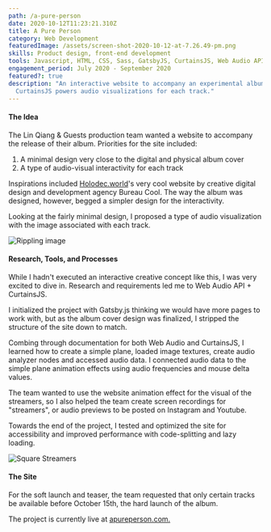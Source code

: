 ```yaml
---
path: /a-pure-person
date: 2020-10-12T11:23:21.310Z
title: A Pure Person
category: Web Development
featuredImage: /assets/screen-shot-2020-10-12-at-7.26.49-pm.png
skills: Product design, front-end development
tools: Javascript, HTML, CSS, Sass, GatsbyJS, CurtainsJS, Web Audio API
engagement_period: July 2020 - September 2020
featured?: true
description: "An interactive website to accompany an experimental album release:
  CurtainsJS powers audio visualizations for each track."
---
```

#### The Idea

The Lin Qiang & Guests production team wanted a website to accompany the release of their album. Priorities for the site included: 

1. A minimal design very close to the digital and physical album cover
2. A type of audio-visual interactivity for each track

Inspirations included [Holodec.world](http://www.holodec.world)'s very cool website by creative digital design and development agency Bureau Cool. The way the album was designed, however, begged a simpler design for the interactivity. 

Looking at the fairly minimal design, I proposed a type of audio visualization with the image associated with each track.

![Rippling image](/assets/screen-shot-2020-10-12-at-8.41.36-pm.png)

#### Research, Tools, and Processes

While I hadn't executed an interactive creative concept like this, I was very excited to dive in. Research and requirements led me to Web Audio API + CurtainsJS. 

I initialized the project with Gatsby.js thinking we would have more pages to work with, but as the album cover design was finalized, I stripped the structure of the site down to match. 

Combing through documentation for both Web Audio and CurtainsJS, I learned how to create a simple plane, loaded image textures, create audio analyzer nodes and accessed audio data. I connected audio data to the simple plane animation effects using audio frequencies and mouse delta values. 

The team wanted to use the website animation effect for the visual of the streamers, so I also helped the team create screen recordings for "streamers", or audio previews to be posted on Instagram and Youtube. 

Towards the end of the project, I tested and optimized the site for accessibility and improved performance with code-splitting and lazy loading. 

![Square Streamers](/assets/ig_streamers.png)

#### The Site 

For the soft launch and teaser, the team requested that only certain tracks be available before October 15th, the hard launch of the album. 

The project is currently live at [apureperson.com.](http://www.apureperson.com)